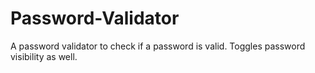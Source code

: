 # Password-Validator
A password validator to check if a password is valid. Toggles password visibility as well.
